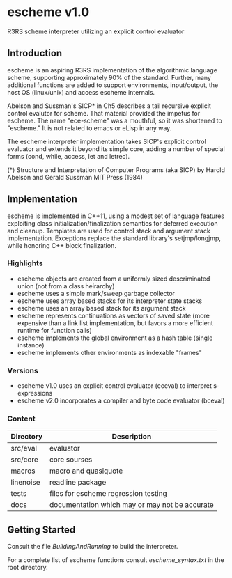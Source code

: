 escheme v1.0
============

R3RS scheme interpreter utilizing an explicit control evaluator

## Introduction

escheme is an aspiring R3RS implementation of the algorithmic language scheme, 
supporting approximately 90% of the standard. Further, many additional 
functions are added to support environments, input/output, the host OS 
(linux/unix) and access escheme internals.

Abelson and Sussman's SICP* in Ch5 describes a tail recursive explicit 
control evalutor for scheme. That material provided the impetus for escheme.
The name "ece-scheme" was a mouthful, so it was shortened to "escheme." It
is not related to emacs or eLisp in any way.

The escheme interpreter implementation takes SICP's explicit control 
evaluator and extends it beyond its simple core, adding a number of 
special forms (cond, while, access, let and letrec).

(*) Structure and Interpretation of Computer Programs (aka SICP)
    by Harold Abelson and Gerald Sussman
    MIT Press (1984)

## Implementation 

escheme is implemented in C++11, using a modest set of language features
exploiting class initialization/finalization semantics for deferred execution 
and cleanup. Templates are used for control stack and argument stack 
implementation. Exceptions replace the standard library's setjmp/longjmp, 
while honoring C++ block finalization.

### Highlights

- escheme objects are created from a uniformly sized descriminated union
    (not from a class heirarchy)
- escheme uses a simple mark/sweep garbage collector
- escheme uses array based stacks for its interpreter state stacks
- escheme uses an array based stack for its argument stack
- escheme represents continuations as vectors of saved state
   (more expensive than a link list implementation, but favors a more efficient runtime for function calls)
- escheme implements the global environment as a hash table (single instance)
- escheme implements other environments as indexable "frames"

### Versions
- escheme v1.0 uses an explicit control evaluator (eceval) to interpret s-expressions
- escheme v2.0 incorporates a compiler and byte code evaluator (bceval)

### Content
  
| Directory        | Description                                        |
| ---------------- | ---------------------------------------------------|
|  src/eval    |    evaluator|
|  src/core    |    core sourses|
|  macros   |  macro and quasiquote|
|  linenoise|  readline package|
|  tests  |    files for escheme regression testing|
|  docs |      documentation which may or may not be accurate|

## Getting Started

Consult the file _BuildingAndRunning_ to build the interpreter.

For a complete list of escheme functions consult _escheme_syntax.txt_ in the root directory.



